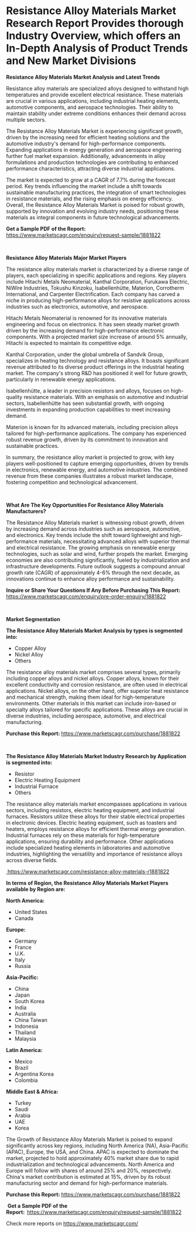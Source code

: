 <p><h1>Resistance Alloy Materials Market Research Report Provides thorough Industry Overview, which offers an In-Depth Analysis of Product Trends and New Market Divisions</h1></p><p><strong>Resistance Alloy Materials Market Analysis and Latest Trends</strong></p>
<p><p>Resistance alloy materials are specialized alloys designed to withstand high temperatures and provide excellent electrical resistance. These materials are crucial in various applications, including industrial heating elements, automotive components, and aerospace technologies. Their ability to maintain stability under extreme conditions enhances their demand across multiple sectors.</p><p>The Resistance Alloy Materials Market is experiencing significant growth, driven by the increasing need for efficient heating solutions and the automotive industry's demand for high-performance components. Expanding applications in energy generation and aerospace engineering further fuel market expansion. Additionally, advancements in alloy formulations and production technologies are contributing to enhanced performance characteristics, attracting diverse industrial applications.</p><p>The market is expected to grow at a CAGR of 7.7% during the forecast period. Key trends influencing the market include a shift towards sustainable manufacturing practices, the integration of smart technologies in resistance materials, and the rising emphasis on energy efficiency. Overall, the Resistance Alloy Materials Market is poised for robust growth, supported by innovation and evolving industry needs, positioning these materials as integral components in future technological advancements.</p></p>
<p><strong>Get a Sample PDF of the Report:&nbsp;</strong> <a href="https://www.marketscagr.com/enquiry/request-sample/1881822?utm_campaign=2475&utm_medium=2&utm_source=Github&utm_content=ia&utm_term=03042025&utm_id=resistance-alloy-materials">https://www.marketscagr.com/enquiry/request-sample/1881822</a></p>
<p>&nbsp;</p>
<p><strong>Resistance Alloy Materials Major Market Players</strong></p>
<p><p>The resistance alloy materials market is characterized by a diverse range of players, each specializing in specific applications and regions. Key players include Hitachi Metals Neomaterial, Kanthal Corporation, Furukawa Electric, NiWire Industries, Tokushu Kinzoku, Isabellenhütte, Materion, Corrotherm International, and Carpenter Electrification. Each company has carved a niche in producing high-performance alloys for resistive applications across industries such as electronics, automotive, and aerospace.</p><p>Hitachi Metals Neomaterial is renowned for its innovative materials engineering and focus on electronics. It has seen steady market growth driven by the increasing demand for high-performance electronic components. With a projected market size increase of around 5% annually, Hitachi is expected to maintain its competitive edge.</p><p>Kanthal Corporation, under the global umbrella of Sandvik Group, specializes in heating technology and resistance alloys. It boasts significant revenue attributed to its diverse product offerings in the industrial heating market. The company's strong R&D has positioned it well for future growth, particularly in renewable energy applications.</p><p>Isabellenhütte, a leader in precision resistors and alloys, focuses on high-quality resistance materials. With an emphasis on automotive and industrial sectors, Isabellenhütte has seen substantial growth, with ongoing investments in expanding production capabilities to meet increasing demand.</p><p>Materion is known for its advanced materials, including precision alloys tailored for high-performance applications. The company has experienced robust revenue growth, driven by its commitment to innovation and sustainable practices.</p><p>In summary, the resistance alloy market is projected to grow, with key players well-positioned to capture emerging opportunities, driven by trends in electronics, renewable energy, and automotive industries. The combined revenue from these companies illustrates a robust market landscape, fostering competition and technological advancement.</p></p>
<p>&nbsp;</p>
<p><strong>What Are The Key Opportunities For Resistance Alloy Materials Manufacturers?</strong></p>
<p><p>The Resistance Alloy Materials market is witnessing robust growth, driven by increasing demand across industries such as aerospace, automotive, and electronics. Key trends include the shift toward lightweight and high-performance materials, necessitating advanced alloys with superior thermal and electrical resistance. The growing emphasis on renewable energy technologies, such as solar and wind, further propels the market. Emerging economies are also contributing significantly, fueled by industrialization and infrastructure developments. Future outlook suggests a compound annual growth rate (CAGR) of approximately 4-6% through the next decade, as innovations continue to enhance alloy performance and sustainability.</p></p>
<p><strong>Inquire or Share Your Questions If Any Before Purchasing This Report:</strong> <a href="https://www.marketscagr.com/enquiry/pre-order-enquiry/1881822?utm_campaign=2475&utm_medium=2&utm_source=Github&utm_content=ia&utm_term=03042025&utm_id=resistance-alloy-materials">https://www.marketscagr.com/enquiry/pre-order-enquiry/1881822</a></p>
<p>&nbsp;</p>
<p><strong>Market Segmentation</strong></p>
<p><strong>The Resistance Alloy Materials Market Analysis by types is segmented into:</strong></p>
<p><ul><li>Copper Alloy</li><li>Nickel Alloy</li><li>Others</li></ul></p>
<p><p>The resistance alloy materials market comprises several types, primarily including copper alloys and nickel alloys. Copper alloys, known for their excellent conductivity and corrosion resistance, are often used in electrical applications. Nickel alloys, on the other hand, offer superior heat resistance and mechanical strength, making them ideal for high-temperature environments. Other materials in this market can include iron-based or specialty alloys tailored for specific applications. These alloys are crucial in diverse industries, including aerospace, automotive, and electrical manufacturing.</p></p>
<p><strong>Purchase this Report:&nbsp;</strong><a href="https://www.marketscagr.com/purchase/1881822?utm_campaign=2475&utm_medium=2&utm_source=Github&utm_content=ia&utm_term=03042025&utm_id=resistance-alloy-materials">https://www.marketscagr.com/purchase/1881822</a></p>
<p>&nbsp;</p>
<p><strong>The Resistance Alloy Materials Market Industry Research by Application is segmented into:</strong></p>
<p><ul><li>Resistor</li><li>Electric Heating Equipment</li><li>Industrial Furnace</li><li>Others</li></ul></p>
<p><p>The resistance alloy materials market encompasses applications in various sectors, including resistors, electric heating equipment, and industrial furnaces. Resistors utilize these alloys for their stable electrical properties in electronic devices. Electric heating equipment, such as toasters and heaters, employs resistance alloys for efficient thermal energy generation. Industrial furnaces rely on these materials for high-temperature applications, ensuring durability and performance. Other applications include specialized heating elements in laboratories and automotive industries, highlighting the versatility and importance of resistance alloys across diverse fields.</p></p>
<p><a href="https://www.marketscagr.com/resistance-alloy-materials-r1881822?utm_campaign=2475&utm_medium=2&utm_source=Github&utm_content=ia&utm_term=03042025&utm_id=resistance-alloy-materials">&nbsp;https://www.marketscagr.com/resistance-alloy-materials-r1881822</a></p>
<p><strong>In terms of Region, the Resistance Alloy Materials Market Players available by Region are:</strong></p>
<p>
    <p> <strong> North America: </strong>
        <ul>
            <li>United States</li>
            <li>Canada</li>
        </ul>
        </p> 
    <p> <strong> Europe: </strong>
        <ul>
            <li>Germany</li>
            <li>France</li>
            <li>U.K.</li>
            <li>Italy</li>
            <li>Russia</li>
        </ul>
        </p> 
    <p> <strong> Asia-Pacific: </strong>
        <ul>
            <li>China</li>
            <li>Japan</li>
            <li>South Korea</li>
            <li>India</li>
            <li>Australia</li>
            <li>China Taiwan</li>
            <li>Indonesia</li>
            <li>Thailand</li>
            <li>Malaysia</li>
        </ul>
        </p> 
    <p> <strong> Latin America: </strong>
        <ul>
            <li>Mexico</li>
            <li>Brazil</li>
            <li>Argentina Korea</li>
            <li>Colombia</li>
        </ul>
        </p> 
    <p> <strong> Middle East & Africa: </strong>
        <ul>
            <li>Turkey</li>
            <li>Saudi</li>
            <li>Arabia</li>
            <li>UAE</li>
            <li>Korea</li>
        </ul>
    </p>
    </p>
<p><p>The Growth of Resistance Alloy Materials Market is poised to expand significantly across key regions, including North America (NA), Asia-Pacific (APAC), Europe, the USA, and China. APAC is expected to dominate the market, projected to hold approximately 40% market share due to rapid industrialization and technological advancements. North America and Europe will follow with shares of around 25% and 20%, respectively. China's market contribution is estimated at 15%, driven by its robust manufacturing sector and demand for high-performance materials.</p></p>
<p><strong>Purchase this Report: </strong><a href="https://www.marketscagr.com/purchase/1881822?utm_campaign=2475&utm_medium=2&utm_source=Github&utm_content=ia&utm_term=03042025&utm_id=resistance-alloy-materials">https://www.marketscagr.com/purchase/1881822</a></p>
<p>&nbsp;<strong>Get a Sample PDF of the Report:&nbsp;&nbsp;</strong><a href="https://www.marketscagr.com/enquiry/request-sample/1881822?utm_campaign=2475&utm_medium=2&utm_source=Github&utm_content=ia&utm_term=03042025&utm_id=resistance-alloy-materials">https://www.marketscagr.com/enquiry/request-sample/1881822</a></p>
<p><strong></strong></p>
<p>Check more reports on <a href="https://www.marketscagr.com/?utm_campaign=2475&utm_medium=2&utm_source=Github&utm_content=ia&utm_term=03042025&utm_id=resistance-alloy-materials">https://www.marketscagr.com/</a></p>